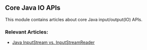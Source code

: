 ## Core Java IO APIs

This module contains articles about core Java input/output(IO) APIs.

### Relevant Articles:
- [Java InputStream vs. InputStreamReader](https://www.baeldung.com/java-inputstream-vs-inputstreamreader)
